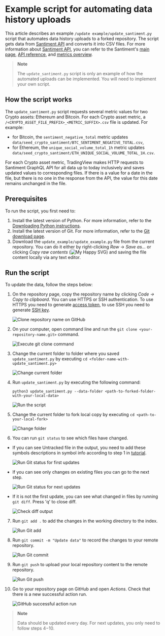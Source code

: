 # Example script for automating data history uploads

This article describes an example `/update example/update_santiment.py` script that automates data history uploads to a forked repository.
The script gets data from [Santiment API] and converts it into CSV files.
For more information about [Santiment API], you can refer to the Santiment's [main page], [API reference], and [metrics overview].

> __Note__
>
> The `update_santiment.py` script is only an example of how the automated uploads can be implemented.
> You will need to implement your own script.

## How the script works

The `update_santiment.py` script requests several metric values for two Crypto assets: Ethereum and Bitcoin.
For each Crypto asset metric, a `/<CRYPTO_ASSET_FILE_PREFIX>_<METRIC_SUFFIX>.csv` file is updated.
For example:

- for Bitcoin, the `sentiment_negative_total` metric updates `data/seed_crypto_santiment/BTC_SENTIMENT_NEGATIVE_TOTAL.csv`,
- for Ethereum, the `unique_social_volume_total_1h` metric updates `data/seed_crypto_santiment/ETH_UNIQUE_SOCIAL_VOLUME_TOTAL_1H.csv`.

For each Crypto asset metric, TradingView makes HTTP requests to Santiment GraphQL API for all data up to today inclusively and saves updated values to corresponding files.
If there is a value for a date in the file, but there is no one in the response from the API, the value for this date remains unchanged in the file.

## Prerequisites

To run the script, you first need to:

1. Install the latest version of Python. For more information, refer to the [Downloading Python instructions](https://wiki.python.org/moin/BeginnersGuide/Download).
2. Install the latest version of Git. For more information, refer to the [Git download page](https://git-scm.com/downloads).
3. Download the `update_example/update_example.py` file from the current repository. You can do it either by right-clicking *Raw* → *Save as…* or clicking *Copy raw contents* (<img src = "../images/svg/clone-regular.svg" alt="My Happy SVG"/>) and saving the file content locally via any text editor.

## Run the script

To update the data, follow the steps below:

1. On the repository page, copy the repository name by clicking *Code → Copy to clipboard*. You can use HTTPS or SSH 
authentication. To use HTTPS you need to generate [access token], to use SSH you need to generate [SSH key].

    ![Clone repository name on GitHub](/images/github_clone_repository.png)

2. On your computer, open command line and run the `git clone <your-repository-name.git>` command.

    ![Execute git clone command](/images/clone_fork.png)

3. Change the current folder to folder where you saved `update_santiment.py` by executing `cd <folder-name-with-update_santiment.py>`

    ![Change current folder](/images/change_folder_to_script.png)

4. Run `update_santiment.py` by executing the following command:

    `python3 update_santiment.py --data-folder <path-to-forked-folder-with-your-local-data>`

    ![Run the script](/images/run_update_santiment.png)

5. Change the current folder to fork local copy by executing `cd <path-to-your-local-fork>`

    ![Change folder](/images/change_folder_to_fork.png)

6. You can run `git status` to see which files have changed. 
- If you can see Untracked file in the output, you need to add these symbols descriptions in symbol info according to step 1 in [tutorial](/data_tutorial.md).

    ![Run Git status for first updates](/images/git_status_first_update.png)

- If you can see only changes on existing files you can go to the next step.

    ![Run Git status for next updates](/images/git_status_next_updates.png)
    
- If it is not the first update, you can see what changed in files by running `git diff`. Press 'q' to close diff.

    ![Check diff output](/images/diff_output.png)

7. Run `git add .` to add the changes in the working directory to the index.

    ![Run Git add](/images/git_add.png)

8. Run `git commit -m "Update data"` to record the changes to your remote repository.

    ![Run Git commit](/images/git_commit.png)

9. Run `git push` to upload your local repository content to the remote repository.

    ![Run Git push](/images/git_push.png)

10. Go to your repository page on GitHub and open *Actions*.
    Check that there is a new successful action run.

    ![GitHub successful action run](/images/github_successful_action.png)

> __Note__
>
> Data should be updated every day. For next updates, you only need to follow steps 4−10.

[API reference]: https://academy.santiment.net/sanapi/
[main page]: https://santiment.net/
[metrics overview]: https://academy.santiment.net/metrics/#financial
[Santiment API]: https://api.santiment.net/
[SSH key]: https://docs.github.com/en/authentication/connecting-to-github-with-ssh/generating-a-new-ssh-key-and-adding-it-to-the-ssh-agent
[access token]: https://docs.github.com/en/authentication/keeping-your-account-and-data-secure/creating-a-personal-access-token